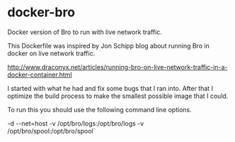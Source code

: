 # docker-bro
Docker version of Bro to run with live network traffic.

This Dockerfile was inspired by Jon Schipp blog about running Bro in docker on live network traffic.

http://www.draconyx.net/articles/running-bro-on-live-network-traffic-in-a-docker-container.html

I started with what he had and fix some bugs that I ran into. After that I optimize the build process to make the  smallest possible image that I could.

To run this you should use the following command line options.

-d --net=host -v /opt/bro/logs:/opt/bro/logs -v /opt/bro/spool:/opt/bro/spool`
